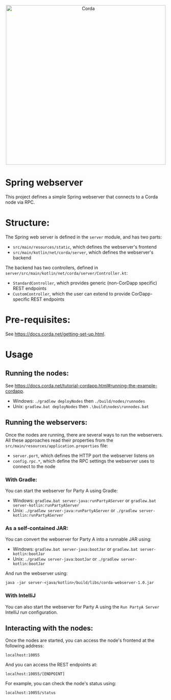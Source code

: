 <p align="center">
  <img src="https://www.corda.net/wp-content/uploads/2016/11/fg005_corda_b.png" alt="Corda" width="500">
</p>

# Spring webserver

This project defines a simple Spring webserver that connects to a Corda node via RPC.

# Structure:

The Spring web server is defined in the `server` module, and has two parts:

* `src/main/resources/static`, which defines the webserver's frontend
* `src/main/kotlin/net/corda/server`, which defines the webserver's backend

The backend has two controllers, defined in `server/src/main/kotlin/net/corda/server/Controller.kt`:

* `StandardController`, which provides generic (non-CorDapp specific) REST endpoints
* `CustomController`, which the user can extend to provide CorDapp-specific REST endpoints

# Pre-requisites:

See https://docs.corda.net/getting-set-up.html.

# Usage

## Running the nodes:

See https://docs.corda.net/tutorial-cordapp.html#running-the-example-cordapp.

* Windows: `./gradlew deployNodes` then `./build/nodes/runnodes`
* Unix: `gradlew.bat deployNodes` then `.\build\nodes\runnodes.bat`

## Running the webservers:

Once the nodes are running, there are several ways to run the webservers. All these approaches 
read their properties from the `src/main/resources/application.properties` file:

* `server.port`, which defines the HTTP port the webserver listens on
* `config.rpc.*`, which define the RPC settings the webserver uses to connect to the node

### With Gradle:

You can start the webserver for Party A using Gradle:

* Windows: `gradlew.bat server-java:runPartyAServer` or `gradlew.bat server-kotlin:runPartyAServer`
* Unix: `./gradlew server-java:runPartyAServer` or `./gradlew server-kotlin:runPartyAServer`

### As a self-contained JAR:

You can convert the webserver for Party A into a runnable JAR using:

* Windows: `gradlew.bat server-java:bootJar` or `gradlew.bat server-kotlin:bootJar`
* Unix: `./gradlew server-java:bootJar` or `./gradlew server-kotlin:bootJar`

And run the webserver using:

    java -jar server-<java/kotlin>/build/libs/corda-webserver-1.0.jar

### With IntelliJ

You can also start the webserver for Party A using the `Run PartyA Server` IntelliJ run configuration.

## Interacting with the nodes:

Once the nodes are started, you can access the node's frontend at the following address:

    localhost:10055

And you can access the REST endpoints at:

    localhost:10055/[ENDPOINT]

For example, you can check the node's status using:

    localhost:10055/status
